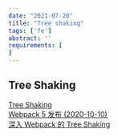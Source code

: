 ```yaml
---
date: "2021-07-20"
title: "Tree shaking"
tags: ['fe']
abstract: ''
requirements: [
]
---
```


## Tree Shaking

[Tree Shaking](https://webpack.docschina.org/guides/tree-shaking/)  
[Webpack 5 发布 (2020-10-10)](https://webpack.docschina.org/blog/2020-10-10-webpack-5-release/)  
[深入 Webpack 的 Tree Shaking](https://juejin.cn/post/6866747701908733966)  

